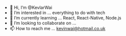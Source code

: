 - 👋 Hi, I’m @KevlarWai
- 👀 I’m interested in ... everything to do with tech
- 🌱 I’m currently learning ... React, React-Native, Node.js
- 💞️ I’m looking to collaborate on ...
- 📫 How to reach me ... kevinwai@hotmail.co.uk

<!---
KevlarWai/KevlarWai is a ✨ special ✨ repository because its `README.md` (this file) appears on your GitHub profile.
You can click the Preview link to take a look at your changes.
--->
